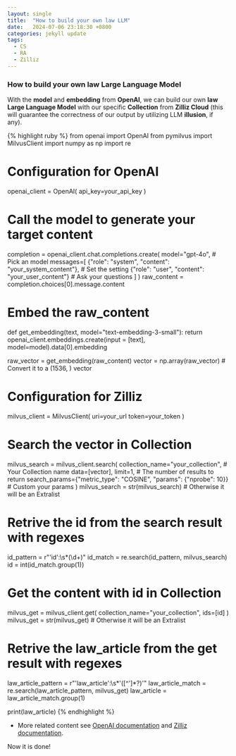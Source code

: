 ```yaml
---
layout: single
title:  "How to build your own law LLM"
date:   2024-07-06 23:18:30 +0800
categories: jekyll update
tags:
  - CS
  - RA
  - Zilliz
---
```

### How to build your own law Large Language Model

With the **model** and **embedding** from **OpenAI**, we can build our own **law Large Language Model** with our specific **Collection** from **Zilliz Cloud** (this will guarantee the correctness of our output by utilizing LLM **illusion**, if any).

{% highlight ruby %}
from openai import OpenAI
from pymilvus import MilvusClient
import numpy as np
import re

# Configuration for OpenAI
openai_client = OpenAI(
    api_key=your_api_key
)

# Call the model to generate your target content
completion = openai_client.chat.completions.create(
    model="gpt-4o", # Pick an model
    messages=[
        {"role": "system", "content": "your_system_content"}, # Set the setting
        {"role": "user", "content": "your_user_content"} # Ask your questions
    ]
)
raw_content = completion.choices[0].message.content

# Embed the raw_content
def get_embedding(text, model="text-embedding-3-small"):
    return openai_client.embeddings.create(input = [text], model=model).data[0].embedding

raw_vector = get_embedding(raw_content)
vector = np.array(raw_vector) # Convert it to a (1536, ) vector

# Configuration for Zilliz
milvus_client = MilvusClient(
    uri=your_url
    token=your_token
)

# Search the vector in Collection
milvus_search = milvus_client.search(
    collection_name="your_collection", # Your Collection name
    data=[vector],
    limit=1, # The number of results to return
    search_params={"metric_type": "COSINE", "params": {"nprobe": 10}} # Custom your params
)
milvus_search = str(milvus_search) # Otherwise it will be an Extralist

# Retrive the id from the search result with regexes
id_pattern = r"'id':\s*(\d+)"
id_match = re.search(id_pattern, milvus_search)
id = int(id_match.group(1))

# Get the content with id in Collection
milvus_get = milvus_client.get(
    collection_name="your_collection",
    ids=[id]
)
milvus_get = str(milvus_get) # Otherwise it will be an Extralist

# Retrive the law_article from the get result with regexes
law_article_pattern = r"'law_article':\s*'([^']*?)'"
law_article_match = re.search(law_article_pattern, milvus_get)
law_article = law_article_match.group(1)

print(law_article)
{% endhighlight %}

- More related content see [OpenAI documentation](https://platform.openai.com/docs/overview) and [Zilliz documentation](https://docs.zilliz.com/docs/quick-start).

Now it is done!
